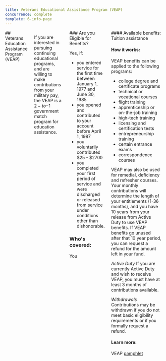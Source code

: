 ```yaml
---
title: Veterans Educational Assistance Program (VEAP)
concurrence: complete
template: 6-info-page
---
```


<div class="main" role="main" markdown="0">

<div class="section one" markdown="0">
<div class="primary" markdown="0">
<div class="row" markdown="0">
<div class="small-12 columns" markdown="1">
## Veterans Education Assistance Program (VEAP)

If you are interested in pursuing continuing educational programs, and are willing to make contributions from your military pay, the VEAP is a $2-to-$1 government match program for education assistance.


<div class="call-out" markdown="1">
### Are you Eligible for Benefits?

Yes, if:

- you entered service for the first time between January 1, 1977 and June 30, 1985
- you opened and contributed to your account before April 1, 1987
- you voluntarily contributed $25 - $2700
- you completed your first period of service and were discharged or released from service under conditions other than dishonorable.

### Who's covered:
You
</div>
<div markdown="1">
#### Available benefits:
Tuition assistance

#### How it works:

VEAP benefits can be applied to the following programs:

- college degree and certificate programs
- technical or vocational courses
- flight training
- apprenticeship or on-the-job training
- high-tech training
- licensing and certification tests
- entrepreneurship training
- certain entrance exams
- correspondence courses

VEAP may also be used for remedial, deficiency and refresher courses. Your monthly contributions will determine the length of your entitlements (1-36 months), and you have 10 years from your release from Active Duty to use VEAP benefits. If VEAP benefits go unused after that 10 year period, you can request a refund for the amount left in your fund.

*Active Duty*
If you are currently Active Duty and wish to receive VEAP, you must have at least 3 months of contributions available.

*Withdrawals*
Contributions may be withdrawn if you do not meet basic eligibility requirements or if you formally request a refund.


#### Learn more:
VEAP [pamphlet](http://www.benefits.va.gov/gibill/docs/pamphlets/ch32_pamphlet.pdf)
</div>
</div>

</div>
</div>
</div>